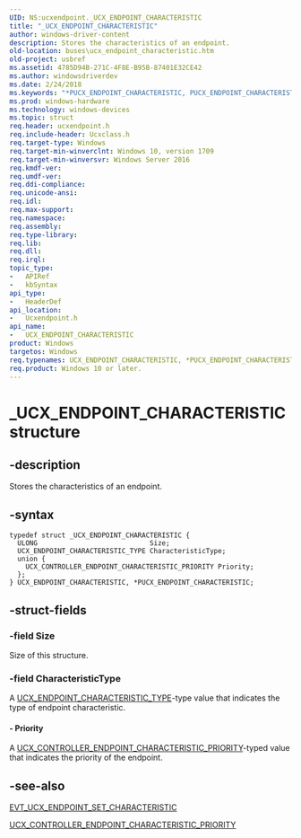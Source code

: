```yaml
---
UID: NS:ucxendpoint._UCX_ENDPOINT_CHARACTERISTIC
title: "_UCX_ENDPOINT_CHARACTERISTIC"
author: windows-driver-content
description: Stores the characteristics of an endpoint.
old-location: buses\ucx_endpoint_characteristic.htm
old-project: usbref
ms.assetid: 4785D94B-271C-4F8E-B95B-87401E32CE42
ms.author: windowsdriverdev
ms.date: 2/24/2018
ms.keywords: "*PUCX_ENDPOINT_CHARACTERISTIC, PUCX_ENDPOINT_CHARACTERISTIC, PUCX_ENDPOINT_CHARACTERISTIC structure pointer [Buses], UCX_ENDPOINT_CHARACTERISTIC, UCX_ENDPOINT_CHARACTERISTIC structure [Buses], _UCX_ENDPOINT_CHARACTERISTIC, buses.ucx_endpoint_characteristic, ucxendpoint/PUCX_ENDPOINT_CHARACTERISTIC, ucxendpoint/UCX_ENDPOINT_CHARACTERISTIC"
ms.prod: windows-hardware
ms.technology: windows-devices
ms.topic: struct
req.header: ucxendpoint.h
req.include-header: Ucxclass.h
req.target-type: Windows
req.target-min-winverclnt: Windows 10, version 1709
req.target-min-winversvr: Windows Server 2016
req.kmdf-ver: 
req.umdf-ver: 
req.ddi-compliance: 
req.unicode-ansi: 
req.idl: 
req.max-support: 
req.namespace: 
req.assembly: 
req.type-library: 
req.lib: 
req.dll: 
req.irql: 
topic_type:
-	APIRef
-	kbSyntax
api_type:
-	HeaderDef
api_location:
-	Ucxendpoint.h
api_name:
-	UCX_ENDPOINT_CHARACTERISTIC
product: Windows
targetos: Windows
req.typenames: UCX_ENDPOINT_CHARACTERISTIC, *PUCX_ENDPOINT_CHARACTERISTIC
req.product: Windows 10 or later.
---
```


# _UCX_ENDPOINT_CHARACTERISTIC structure


## -description


Stores the characteristics of an endpoint. 


## -syntax


````
typedef struct _UCX_ENDPOINT_CHARACTERISTIC {
  ULONG                            Size;
  UCX_ENDPOINT_CHARACTERISTIC_TYPE CharacteristicType;
  union {
    UCX_CONTROLLER_ENDPOINT_CHARACTERISTIC_PRIORITY Priority;
  };
} UCX_ENDPOINT_CHARACTERISTIC, *PUCX_ENDPOINT_CHARACTERISTIC;
````


## -struct-fields




### -field Size

Size of this structure.


### -field CharacteristicType

A <a href="..\ucxendpoint\ne-ucxendpoint-_ucx_endpoint_characteristic_type.md">UCX_ENDPOINT_CHARACTERISTIC_TYPE</a>-type value that indicates the type of endpoint characteristic.


#### - Priority

A <a href="..\ucxendpoint\ne-ucxendpoint-_ucx_endpoint_characteristic_priority.md">UCX_CONTROLLER_ENDPOINT_CHARACTERISTIC_PRIORITY</a>-typed value that indicates the priority of the endpoint.


## -see-also

<a href="..\ucxendpoint\nc-ucxendpoint-evt_ucx_endpoint_set_characteristic.md">EVT_UCX_ENDPOINT_SET_CHARACTERISTIC</a>



<a href="..\ucxendpoint\ne-ucxendpoint-_ucx_endpoint_characteristic_priority.md">UCX_CONTROLLER_ENDPOINT_CHARACTERISTIC_PRIORITY</a>



 

 


